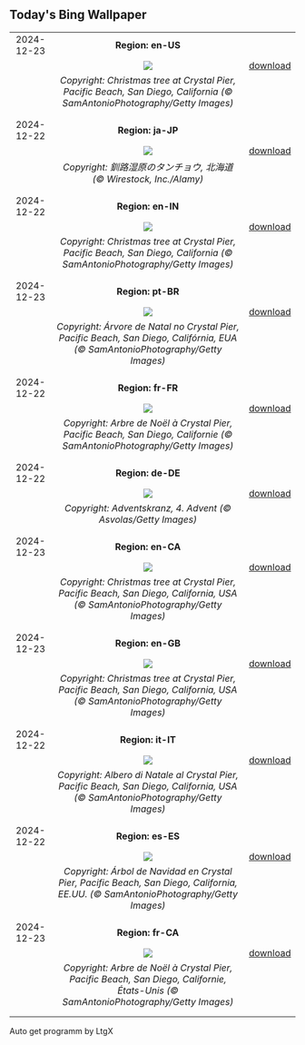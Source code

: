 ## Today's Bing Wallpaper
|      |      |      |
| :----: | :----: | :----: |
|2024-12-23|**Region: en-US**||
||![](https://www.bing.com/th?id=OHR.CrystalPier_EN-US0086755810_UHD.jpg&pid=hp&w=1152&h=648&rs=1&c=4)| [download](https://www.bing.com/th?id=OHR.CrystalPier_EN-US0086755810_UHD.jpg)|
||*Copyright: Christmas tree at Crystal Pier, Pacific Beach, San Diego, California (© SamAntonioPhotography/Getty Images)*
||
|||
|2024-12-22|**Region: ja-JP**||
||![](https://www.bing.com/th?id=OHR.FestivusCranes_JA-JP9750730538_UHD.jpg&pid=hp&w=1152&h=648&rs=1&c=4)| [download](https://www.bing.com/th?id=OHR.FestivusCranes_JA-JP9750730538_UHD.jpg)|
||*Copyright: 釧路湿原のタンチョウ, 北海道 (© Wirestock, Inc./Alamy)*
||
|||
|2024-12-22|**Region: en-IN**||
||![](https://www.bing.com/th?id=OHR.CrystalPier_EN-IN1061631248_UHD.jpg&pid=hp&w=1152&h=648&rs=1&c=4)| [download](https://www.bing.com/th?id=OHR.CrystalPier_EN-IN1061631248_UHD.jpg)|
||*Copyright: Christmas tree at Crystal Pier, Pacific Beach, San Diego, California (© SamAntonioPhotography/Getty Images)*
||
|||
|2024-12-23|**Region: pt-BR**||
||![](https://www.bing.com/th?id=OHR.CrystalPier_PT-BR2585040756_UHD.jpg&pid=hp&w=1152&h=648&rs=1&c=4)| [download](https://www.bing.com/th?id=OHR.CrystalPier_PT-BR2585040756_UHD.jpg)|
||*Copyright: Árvore de Natal no Crystal Pier, Pacific Beach, San Diego, Califórnia, EUA (© SamAntonioPhotography/Getty Images)*
||
|||
|2024-12-22|**Region: fr-FR**||
||![](https://www.bing.com/th?id=OHR.CrystalPier_FR-FR4694395729_UHD.jpg&pid=hp&w=1152&h=648&rs=1&c=4)| [download](https://www.bing.com/th?id=OHR.CrystalPier_FR-FR4694395729_UHD.jpg)|
||*Copyright: Arbre de Noël à Crystal Pier, Pacific Beach, San Diego, Californie (© SamAntonioPhotography/Getty Images)*
||
|||
|2024-12-22|**Region: de-DE**||
||![](https://www.bing.com/th?id=OHR.GermanyAdventWreath_DE-DE0507962655_UHD.jpg&pid=hp&w=1152&h=648&rs=1&c=4)| [download](https://www.bing.com/th?id=OHR.GermanyAdventWreath_DE-DE0507962655_UHD.jpg)|
||*Copyright: Adventskranz, 4. Advent (© Asvolas/Getty Images)*
||
|||
|2024-12-23|**Region: en-CA**||
||![](https://www.bing.com/th?id=OHR.CrystalPier_EN-CA9816076133_UHD.jpg&pid=hp&w=1152&h=648&rs=1&c=4)| [download](https://www.bing.com/th?id=OHR.CrystalPier_EN-CA9816076133_UHD.jpg)|
||*Copyright: Christmas tree at Crystal Pier, Pacific Beach, San Diego, California, USA (© SamAntonioPhotography/Getty Images)*
||
|||
|2024-12-23|**Region: en-GB**||
||![](https://www.bing.com/th?id=OHR.CrystalPier_EN-GB6658264823_UHD.jpg&pid=hp&w=1152&h=648&rs=1&c=4)| [download](https://www.bing.com/th?id=OHR.CrystalPier_EN-GB6658264823_UHD.jpg)|
||*Copyright: Christmas tree at Crystal Pier, Pacific Beach, San Diego, California, USA (© SamAntonioPhotography/Getty Images)*
||
|||
|2024-12-22|**Region: it-IT**||
||![](https://www.bing.com/th?id=OHR.CrystalPier_IT-IT3144209474_UHD.jpg&pid=hp&w=1152&h=648&rs=1&c=4)| [download](https://www.bing.com/th?id=OHR.CrystalPier_IT-IT3144209474_UHD.jpg)|
||*Copyright: Albero di Natale al Crystal Pier, Pacific Beach, San Diego, California, USA (© SamAntonioPhotography/Getty Images)*
||
|||
|2024-12-22|**Region: es-ES**||
||![](https://www.bing.com/th?id=OHR.CrystalPier_ES-ES1740304198_UHD.jpg&pid=hp&w=1152&h=648&rs=1&c=4)| [download](https://www.bing.com/th?id=OHR.CrystalPier_ES-ES1740304198_UHD.jpg)|
||*Copyright: Árbol de Navidad en Crystal Pier, Pacific Beach, San Diego, California, EE.UU. (© SamAntonioPhotography/Getty Images)*
||
|||
|2024-12-23|**Region: fr-CA**||
||![](https://www.bing.com/th?id=OHR.CrystalPier_FR-CA7850031267_UHD.jpg&pid=hp&w=1152&h=648&rs=1&c=4)| [download](https://www.bing.com/th?id=OHR.CrystalPier_FR-CA7850031267_UHD.jpg)|
||*Copyright: Arbre de Noël à Crystal Pier, Pacific Beach, San Diego, Californie, États-Unis (© SamAntonioPhotography/Getty Images)*
||
|||

Auto get programm by LtgX
